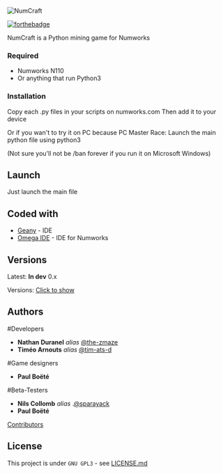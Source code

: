 

![NumCraft](/home/the_zmaze/Documents/Codage/python/Projects/MineText/NumCraft.png)

[![forthebadge](https://forthebadge.com/images/badges/made-with-python.svg)](http://forthebadge.com)

NumCraft is a Python mining game for Numworks

### Required

- Numworks N110
- Or anything that run Python3

### Installation

Copy each .py files in your scripts on numworks.com
Then add it to your device

Or if you wan't to try it on PC because PC Master Race:
Launch the main python file using python3

(Not sure you'll not be /ban forever if you run it on Microsoft Windows)

## Launch

Just launch the main file

## Coded with

* [Geany](http://geany.org) - IDE
* [Omega IDE](http://getomega.dev/ide) - IDE for Numworks

## Versions

Latest: **In dev** 0.x

Versions: [Click to show](https://github.com/club-de-maths/Numcraft/tags)

## Authors

#Developers
* **Nathan Duranel** _alias_ [@the-zmaze](https://github.com/The-ZmaZe)
* **Timéo Arnouts** _alias_ [@tim-ats-d](https://github.com/Tim-ats-d)

#Game designers
* **Paul Boëté**

#Beta-Testers
* **Nils Collomb** _alias_ .[@sparayack](https://github.com/Sparayack)
* **Paul Boëté**

[Contributors](https://github.com/club-de-math/Numcraft/contributors)

## License

This project is under ``GNU GPL3`` - see [LICENSE.md](LICENSE.md)

